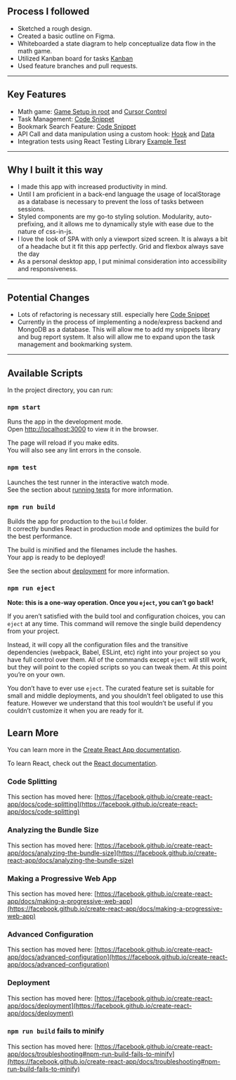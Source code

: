 ## Process I followed

- Sketched a rough design.
- Created a basic outline on Figma.
- Whiteboarded a state diagram to help conceptualize data flow in the math game.
- Utilized Kanban board for tasks [Kanban](https://github.com/mattduff707/the-hub/blob/main/public/images/hubKanban.PNG)
- Used feature branches and pull requests.

---

## Key Features

- Math game: [Game Setup in root](https://github.com/mattduff707/the-hub/blob/main/src/components/mainScreen/math/Math.js) and [Cursor Control](https://github.com/mattduff707/the-hub/blob/cd56b7c3de75313780e1d600ee9f16314ec8904a/src/components/mainScreen/math/activeGame/Question.js#L35-L61)
- Task Management: [Code Snippet](https://github.com/mattduff707/the-hub/blob/5ec67eb33884b50714bedb76973f259eec24e746/src/components/todo/TodoList.js#L7-L67)
- Bookmark Search Feature: [Code Snippet](https://github.com/mattduff707/the-hub/blob/5ec67eb33884b50714bedb76973f259eec24e746/src/components/bookmarks/Search.js#L4-L35)
- API Call and data manipulation using a custom hook: [Hook](https://github.com/mattduff707/the-hub/blob/5ec67eb33884b50714bedb76973f259eec24e746/src/services/useFetch.js#L1-L41) and [Data](https://github.com/mattduff707/the-hub/blob/main/src/components/mainScreen/home/APOD.js)
- Integration tests using React Testing Library [Example Test](https://github.com/mattduff707/the-hub/blob/main/src/components/todo/TodoList.test.js)

---

## Why I built it this way

- I made this app with increased productivity in mind.
- Until I am proficient in a back-end language the usage of localStorage as a database is necessary to prevent the loss of tasks between sessions.
- Styled components are my go-to styling solution. Modularity, auto-prefixing, and it allows me to dynamically style with ease due to the nature of css-in-js.
- I love the look of SPA with only a viewport sized screen. It is always a bit of a headache but it fit this app perfectly. Grid and flexbox always save the day
- As a personal desktop app, I put minimal consideration into accessibility and responsiveness.

---

## Potential Changes

- Lots of refactoring is necessary still. especially here [Code Snippet](https://github.com/mattduff707/the-hub/blob/5ec67eb33884b50714bedb76973f259eec24e746/src/components/mainScreen/NavButtons.js#L18-L64)
- Currently in the process of implementing a node/express backend and MongoDB as a database. This will allow me to add my snippets library and bug report system. It also will allow me to expand upon the task management and bookmarking system.

---

## Available Scripts

In the project directory, you can run:

### `npm start`

Runs the app in the development mode.\
Open [http://localhost:3000](http://localhost:3000) to view it in the browser.

The page will reload if you make edits.\
You will also see any lint errors in the console.

### `npm test`

Launches the test runner in the interactive watch mode.\
See the section about [running tests](https://facebook.github.io/create-react-app/docs/running-tests) for more information.

### `npm run build`

Builds the app for production to the `build` folder.\
It correctly bundles React in production mode and optimizes the build for the best performance.

The build is minified and the filenames include the hashes.\
Your app is ready to be deployed!

See the section about [deployment](https://facebook.github.io/create-react-app/docs/deployment) for more information.

### `npm run eject`

**Note: this is a one-way operation. Once you `eject`, you can’t go back!**

If you aren’t satisfied with the build tool and configuration choices, you can `eject` at any time. This command will remove the single build dependency from your project.

Instead, it will copy all the configuration files and the transitive dependencies (webpack, Babel, ESLint, etc) right into your project so you have full control over them. All of the commands except `eject` will still work, but they will point to the copied scripts so you can tweak them. At this point you’re on your own.

You don’t have to ever use `eject`. The curated feature set is suitable for small and middle deployments, and you shouldn’t feel obligated to use this feature. However we understand that this tool wouldn’t be useful if you couldn’t customize it when you are ready for it.

## Learn More

You can learn more in the [Create React App documentation](https://facebook.github.io/create-react-app/docs/getting-started).

To learn React, check out the [React documentation](https://reactjs.org/).

### Code Splitting

This section has moved here: [https://facebook.github.io/create-react-app/docs/code-splitting](https://facebook.github.io/create-react-app/docs/code-splitting)

### Analyzing the Bundle Size

This section has moved here: [https://facebook.github.io/create-react-app/docs/analyzing-the-bundle-size](https://facebook.github.io/create-react-app/docs/analyzing-the-bundle-size)

### Making a Progressive Web App

This section has moved here: [https://facebook.github.io/create-react-app/docs/making-a-progressive-web-app](https://facebook.github.io/create-react-app/docs/making-a-progressive-web-app)

### Advanced Configuration

This section has moved here: [https://facebook.github.io/create-react-app/docs/advanced-configuration](https://facebook.github.io/create-react-app/docs/advanced-configuration)

### Deployment

This section has moved here: [https://facebook.github.io/create-react-app/docs/deployment](https://facebook.github.io/create-react-app/docs/deployment)

### `npm run build` fails to minify

This section has moved here: [https://facebook.github.io/create-react-app/docs/troubleshooting#npm-run-build-fails-to-minify](https://facebook.github.io/create-react-app/docs/troubleshooting#npm-run-build-fails-to-minify)
